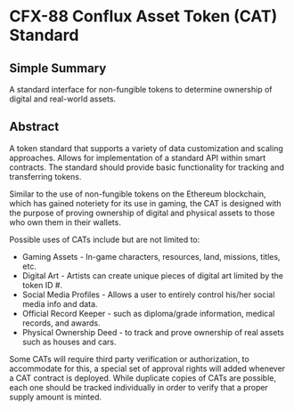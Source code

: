 CFX-88 Conflux Asset Token (CAT) Standard
==========================================

Simple Summary
-------------
A standard interface for non-fungible tokens to determine ownership of digital and real-world assets. 

Abstract
--------
A token standard that supports a variety of data customization and scaling approaches. Allows for implementation of a standard API within smart contracts. The standard should provide basic functionality for tracking and transferring tokens. 

Similar to the use of non-fungible tokens on the Ethereum blockchain, which has gained noteriety for its use in gaming, the CAT is designed with the purpose of proving ownership of digital and physical assets to those who own them in their wallets. 

Possible uses of CATs include but are not limited to: 

* Gaming Assets - In-game characters, resources, land, missions, titles, etc. 
* Digital Art - Artists can create unique pieces of digital art limited by the token ID #. 
* Social Media Profiles - Allows a user to entirely control his/her social media info and data. 
* Official Record Keeper - such as diploma/grade information, medical records, and awards.  
* Physical Ownership Deed - to track and prove ownership of real assets such as houses and cars. 

Some CATs will require third party verification or authorization, to accommodate for this, a special set of approval rights will added whenever a CAT contract is deployed. While duplicate copies of CATs are possible, each one should be tracked individually in order to verify that a proper supply amount is minted. 

